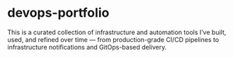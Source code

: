 # devops-portfolio
This is a curated collection of infrastructure and automation tools I’ve built, used, and refined over time — from production-grade CI/CD pipelines to infrastructure notifications and GitOps-based delivery.
